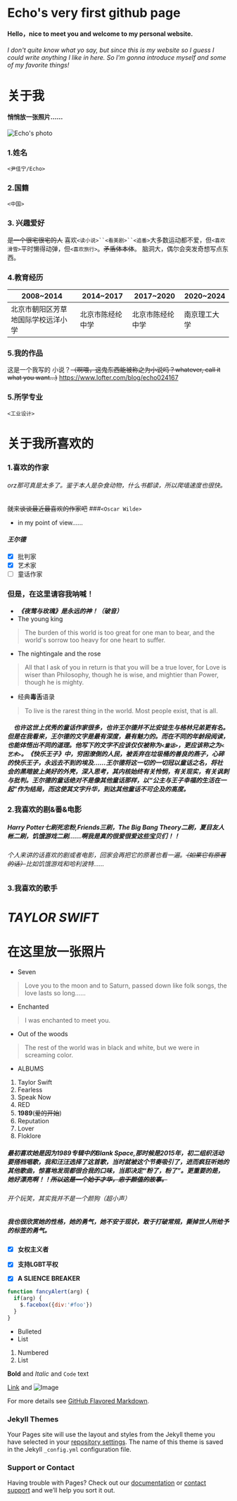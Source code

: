# Echo's very first github page
#### Hello，nice to meet you and welcome to my personal website.
###### I don't quite know what yo say, but since this is my website so I guess I could write anything I like in here. So I'm gonna introduce myself and some of my favorite things!

# **关于我**
#### 悄悄放一张照片……

![Echo's photo](https://echo19891213.github.io/Echo's%20photo.jpg)
### 1.姓名
`<尹佳宁/Echo>`
### 2.国籍
`<中国>`
### 3. 兴趣爱好
~~是一个很宅很宅的人~~ 
喜欢`<读小说>``<看美剧>``<追番>`大多数运动都不爱，但`<喜欢滑雪>`平时懒得动弹，但`<喜欢旅行>`。~~矛盾体本体~~。
脑洞大，偶尔会突发奇想写点东西。
### 4.教育经历

2008~2014    | 2014~2017     | 2017~2020  | 2020~2024
------------ | ------------- | ---------- | ---------
北京市朝阳区芳草地国际学校远洋小学 | 北京市陈经纶中学 | 北京市陈经纶中学 | 南京理工大学
### 5.我的作品
这是一个我写的
小说？~~（啊喂，这鬼东西能被称之为小说吗？whatever, call it what you want...)~~
https://www.lofter.com/blog/echo024167











### 5.所学专业
`<工业设计>`
# **关于我所喜欢的**
### 1.喜欢的作家
###### orz那可真是太多了。鉴于本人是杂食动物，什么书都读，所以爬墙速度也很快。
~~就来谈谈最近最喜欢的作家吧~~
###`<Oscar Wilde>`
  - in my point of view……
#### ***王尔德***
- [x] 批判家
- [x] 艺术家
- [ ] 童话作家
 ### 但是，在这里请容我呐喊！
   -  ***《夜莺与玫瑰》是永远的神！（破音）***
- The young king
> The burden of this world is too great for one man to bear, and the world's sorrow too heavy for one heart to suffer.
- The nightingale and the rose
> All that I ask of you in return is that you will be a true lover, for Love is wiser than Philosophy, though he is wise, and mightier than Power, though he is mighty.
- 经典**毒舌**语录
> To live is the rarest thing in the world. Most people exist, that is all.

##### 　也许这世上优秀的童话作家很多，也许王尔德并不比安徒生与格林兄弟更有名。但是在我看来，王尔德的文字是最有深度，最有魅力的。而在不同的年龄段阅读，也能体悟出不同的道理。他写下的文字不应该仅仅被称为`<童话>`，更应该称之为`<艺术>`。《快乐王子》中，穷困潦倒的人民，被丢弃在垃圾桶的善良的燕子，心碎的快乐王子，永远去不到的埃及……王尔德将这一切的一切冠以童话之名，将社会的黑暗披上美好的外壳，深入思考，其内核始终有关怜悯，有关现实，有关讽刺与批判。王尔德的童话绝对不是像其他童话那样，以“公主与王子幸福的生活在一起”作为结局，而这使其文字升华，到达其他童话不可企及的高度。
### 2.我喜欢的剧&番&电影
##### Harry Potter七刷死忠粉,Friends三刷，The Big Bang Theory二刷，夏目友人帐二刷，饥饿游戏二刷……啊我是真的很爱很爱这些宝贝们！！
###### 个人来讲的话喜欢的剧或者电影，回家会再把它的原著也看一遍。~~（如果它有原著的话）~~比如饥饿游戏和哈利波特……
### 3.我喜欢的歌手
#  ***TAYLOR SWIFT*** 
# 在这里放一张照片
- Seven
> Love you to the moon and to Saturn, passed down like folk songs, the love lasts so long……
- Enchanted
> I was enchanted to meet you.
- Out of the woods
> The rest of the world was in black and white, but we were in screaming color.
- ALBUMS
1. Taylor Swift
1. Fearless
1. Speak Now 
1. RED
1. **1989**(~~爱的开始~~)
1. Reputation
1. Lover
1. Floklore
##### 最初喜欢她是因为1989专辑中的Blank Space,那时候是2015年，初二组织活动要搭档唱歌，我和汪汪选择了这首歌，当时就被这个节奏吸引了，进而疯狂听她的其他歌曲，惊喜地发现都很合我的口味，当即决定“粉了，粉了”。更重要的是，她好漂亮啊！！~~所以这是一个始于才华，忠于颜值的故事。~~
###### 开个玩笑，其实我并不是一个颜狗（超小声）
##### 我也很欣赏她的性格，她的勇气，她不安于现状，敢于打破常规，撕掉世人所给予的标签的勇气。
- [x] **女权主义者**
- [x] **支持LGBT平权**
- [x] **A SLIENCE BREAKER**



```javascript
function fancyAlert(arg) {
  if(arg) {
    $.facebox({div:'#foo'})
  }
}
```





- Bulleted
- List

1. Numbered
2. List

**Bold** and _Italic_ and `Code` text

[Link](url) and ![Image](src)


For more details see [GitHub Flavored Markdown](https://guides.github.com/features/mastering-markdown/).

### Jekyll Themes

Your Pages site will use the layout and styles from the Jekyll theme you have selected in your [repository settings](https://github.com/Echo19891213/echo19891213/settings). The name of this theme is saved in the Jekyll `_config.yml` configuration file.

### Support or Contact

Having trouble with Pages? Check out our [documentation](https://docs.github.com/categories/github-pages-basics/) or [contact support](https://github.com/contact) and we’ll help you sort it out.
